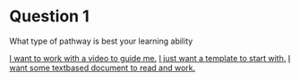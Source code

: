# Question 1

What type of pathway is best your learning ability

[I want to work with a video to guide me.]()
[I just want a template to start with.]()
[I want some textbased document to read and work.]()
